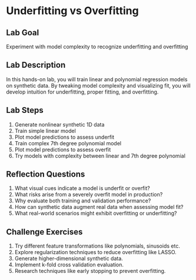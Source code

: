 
# Underfitting vs Overfitting


## Lab Goal
Experiment with model complexity to recognize underfitting and overfitting

## Lab Description
In this hands-on lab, you will train linear and polynomial regression models on synthetic data. By tweaking model complexity and visualizing fit, you will develop intuition for underfitting, proper fitting, and overfitting.

## Lab Steps
1. Generate nonlinear synthetic 1D data
2. Train simple linear model
3. Plot model predictions to assess underfit
4. Train complex 7th degree polynomial model
5. Plot model predictions to assess overfit
6. Try models with complexity between linear and 7th degree polynomial


## Reflection Questions
1. What visual cues indicate a model is underfit or overfit?
2. What risks arise from a severely overfit model in production?
3. Why evaluate both training and validation performance?
4. How can synthetic data augment real data when assessing model fit?
5. What real-world scenarios might exhibit overfitting or underfitting?


## Challenge Exercises
1. Try different feature transformations like polynomials, sinusoids etc.
2. Explore regularization techniques to reduce overfitting like LASSO.
3. Generate higher-dimensional synthetic data.
4. Implement k-fold cross validation evaluation.
5. Research techniques like early stopping to prevent overfitting.

